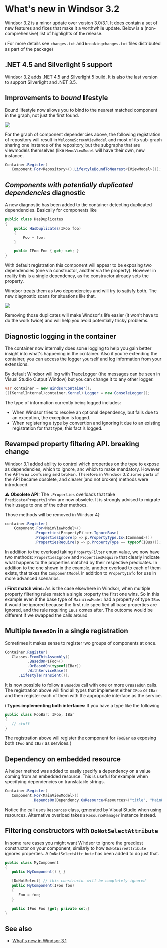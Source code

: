 # What's new in Windsor 3.2

Windsor 3.2 is a minor update over version 3.0/3.1. It does contain a set of new features and fixes that make it a worthwhile update. Below is a (non-comprehensive) list of highlights of the release.

:information_source: For more details see `changes.txt` and `breakingchanges.txt` files distributed as part of the package)

## .NET 4.5 and Silverlight 5 support

Windsor 3.2 adds .NET 4.5 and Silverlight 5 build. It is also the last version to support Silverlight and .NET 3.5.

## Improvements to *bound* lifestyle

Bound lifestyle now allows you to bind to the nearest matched component in the graph, not just the first found.

![](images/graph-bound.png)

For the graph of component dependencies above, the following registration of repository will result in `WelcomeScreenViewModel` and most of its sub-graph sharing one instance of the repository, but the subgraphs that are viewmodels themselves (like `MenuViewModel` will have their own, new instance.

```csharp
Container.Register(
   Component.For<Repository>().LifestyleBoundToNearest<IViewModel>());
```

## *Components with potentially duplicated dependencies* diagnostic

A new diagnostic has been added to the container detecting duplicated dependencies. Basically for components like

```csharp
public class HasDuplicates
{
	public HasDuplicates(IFoo foo)
	{
		Foo = foo;
	}

	public IFoo Foo { get; set; }
}
```

With default registration this component will appear to be exposing two dependencies (one via constructor, another via the property). However in reality this is a single dependency, as the constructor already sets the property.

Windsor treats them as two dependencies and will try to satisfy both. The new diagnostic scans for situations like that.

![](images/debugger-view-duplicate-dependency.png.png)

Removing those duplicates will make Windsor's life easier (it won't have to do the work twice) and will help you avoid potentially tricky problems.

## Diagnostic logging in the container

The container now internally does some logging to help you gain better insight into what's happening in the container. Also if you're extending the container, you can access the logger yourself and log information from your extensions.

By default Windsor will log with TraceLogger (the messages can be seen in Visual Studio Output Window) but you can change it to any other logger.

```csharp
var container = new WindsorContainer();
((IKernelInternal)container.Kernel).Logger = new ConsoleLogger();
```

The type of information currently being logged includes:

* When Windsor tries to resolve an optional dependency, but fails due to an exception, the exception is logged.
* When registering a type by convention and ignoring it due to an existing registration for that type, this fact is logged.

## Revamped property filtering API. **breaking change**

Windsor 3.1 added ability to control which properties on the type to expose as dependencies, which to ignore, and which to make mandatory. However the API was confusing and broken. Therefore in Windsor 3.2 some parts of the API became obsolete, and clearer (and not broken) methods were introduced.

:warning: **Obsolete API:** The `.Properties` overloads that take `Predicate<PropertyInfo>` are now obsolete. It is strongly advised to migrate their usage to one of the other methods.

Those methods will be removed in Windsor 4}

```csharp
container.Register(
	Component.For<MainViewModel>()
			 .Properties(PropertyFilter.IgnoreBase)
			 .PropertiesIgnore(p => p.PropertyType.Is<ICommand>())
			 .PropertiesRequire(p => p.PropertyType == typeof(IBus)));
```

In addition to the overload taking `PropertyFilter` enum value, we now have two methods: `PropertiesIgnore` and `PropertiesRequire` that clearly indicate what happens to the properties matched by their respective predicates. In addition to the one shown in the example, another overload to each of them exists, that takes the `ComponentModel` in addition to `PropertyInfo` for use in more advanced scenarios.

:information_source: **First match wins:** As is the case elsewhere in Windsor, when multiple property filtering rules match a single property the first one wins. So in this example even if the base type of `MainViewModel` had a property of type `IBus` it would be ignored because the first rule specified all base properties are ignored, and the rule requiring `IBus` comes after. The outcome would be different if we swapped the calls around

## Multiple `BasedOn` in a single registration

Sometimes it makes sense to register two groups of components at once.

```csharp
Container.Register(
   Classes.FromThisAssembly()
          .BasedOn<IFoo>()
          .OrBasedOn(typeof(IBar))
          .WithServiceBase()
	  .LifestyleTransient());
```

It is now possible to follow a `BasedOn` call with one or more `OrBasedOn` calls. The registration above will find all types that implement either `IFoo` or `IBar` and then register each of them with the appropriate interface as the service.

:information_source: **Types implementing both interfaces:** If you have a type like the following

```csharp
public class FooBar: IFoo, IBar
{
   // stuff
}
```

The registration above will register the component for `FooBar` as exposing both `IFoo` and `IBar` as services.}

## Dependency on embedded resource

A helper method was added to easily specify a dependency on a value coming from an embedded resource. This is useful for example when specifying dependencies on translatable strings.

```csharp
Container.Register(
   Component.For<MainViewModel>()
            .DependsOn(Dependency.OnResource<Resources>("title", "MainWindowTitle")));
```

Notice the call uses `Resources` class, generated by VIsual Studio when using resources. Alternative overload takes a `ResourceManager` instance instead.

## Filtering constructors with `DoNotSelectAttribute`

In some rare cases you might want Windsor to ignore the greediest constructor on your component, similarly to how `DoNotWireAttribute` ignores properties. A `DoNotSelectAttribute` has been added to do just that.

```csharp
public class MyComponent
{
   public MyComponent() { }

   [DoNotSelect] // this constructor will be completely ignored
   public MyComponent(IFoo foo)
   {
      Foo = foo;
   }

   public IFoo Foo {get; private set;}
}
```

## See also

* [What's new in Windsor 3.1](whats-new-3.1.md)